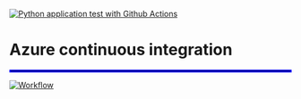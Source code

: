 [![Python application test with Github Actions](https://github.com/sayebms1/azure_ci/actions/workflows/main.yml/badge.svg)](https://github.com/sayebms1/azure_ci/actions/workflows/main.yml)

# Azure continuous integration

<hr style="border:2px solid blue">

 [![Workflow](https://img.youtube.com/vi/dATqOkxCe9E/1.jpg)](https://www.youtube.com/watch?v=dATqOkxCe9E)


